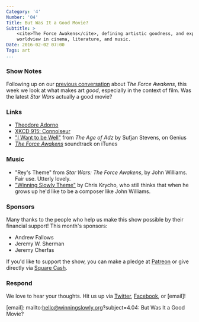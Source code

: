 ```yaml
---
Category: '4'
Number: '04'
Title: But Was It a Good Movie?
Subtitle: >
    <cite>The Force Awakens</cite>, defining artistic goodness, and expressing
    worldview in cinema, literature, and music.
Date: 2016-02-02 07:00
Tags: art
...
```


### Show Notes

Following up on our [previous conversation][4.03] about _The Force Awakens_,
this week we look at what makes art *good*, especially in the context of film.
Was the latest _Star Wars_ actually a good movie?

[4.03]: http://www.winningslowly.org/4.03/

### Links

  - [Theodore Adorno](https://en.wikipedia.org/wiki/Theodor_W._Adorno)
  - [XKCD 915: Connoiseur](https://xkcd.com/915/)
  - ["I Want to be Well"] from _The Age of Adz_ by Sufjan Stevens, on Genius
  - [_The Force Awakens_][score] soundtrack on iTunes

["I Want to be Well"]: http://genius.com/Sufjan-stevens-i-want-to-be-well-lyrics
[score]: https://itunes.apple.com/us/album/star-wars-force-awakens-original/id1063517675


### Music

  - "Rey's Theme" from _Star Wars: The Force Awakens_, by John Williams. Fair
    use. Utterly lovely.
  - ["Winning Slowly Theme"](//soundcloud.com/chriskrycho/winning-slowly) by
    Chris Krycho, who still thinks that when he grows up he'd like to be a
    composer like John Williams.

### Sponsors

Many thanks to the people who help us make this show possible by their financial
support! This month's sponsors:

  - Andrew Fallows
  - Jeremy W. Sherman
  - Jeremy Cherfas

If you'd like to support the show, you can make a pledge at [Patreon] or give
directly via [Square Cash].

[Patreon]: //www.patreon.com/winningslowly
[Square Cash]: //cash.me/$winningslowly


### Respond

We love to hear your thoughts. Hit us up via [Twitter], [Facebook], or [email]!

[Twitter]: //www.twitter.com/winningslowly
[Facebook]: //www.facebook.com/winningslowlypodcast
[email]: mailto:hello@winningslowly.org?subject=4.04: But Was It a Good Movie?

